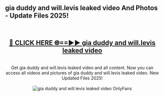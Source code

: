 <h2>gia duddy and will.levis leaked video And Photos - Update Files 2025!</h2>
<br>
<div align="center">
<h2><a href="https://linkcuts.com/hfmhzwbr" rel="nofollow">🔴 CLICK HERE 🌐==►► gia duddy and will.levis leaked video</a></h2>
<br>
Get gia duddy and will.levis leaked video and all content. Now you can access all videos and pictures of gia duddy and will.levis leaked video. New Updated Files 2025!
<br>
<br>
<a href="https://linkcuts.com/hfmhzwbr" rel="nofollow" data-target="animated-image.originalLink"><img src="https://i.ibb.co.com/WyWwxjT/player-gif2.gif" alt="gia duddy and will.levis leaked video OnlyFans" style="max-width: 100%; display: inline-block;" data-target="animated-image.originalImage"></a>
</div>
<br>